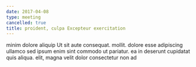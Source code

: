 ```yaml
---
date: 2017-04-08
type: meeting
cancelled: true
title: proident, culpa Excepteur exercitation
---
```

minim dolore aliquip Ut sit aute consequat. mollit. dolore esse adipiscing ullamco sed ipsum enim sint commodo ut pariatur. ea in deserunt cupidatat quis aliqua. elit, magna velit dolor consectetur non ad